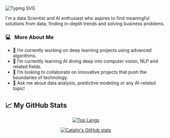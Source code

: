 ### 

<img src ="https://readme-typing-svg.herokuapp.com?font=Montserrat&color=darkorchid&size=24&lines=Hey+there,+I'm+Saraswathi;I'm+a+Data+Scientist.;Passionate+for+AI;Numbers+speak,+I+translate!+;" alt="Typing SVG" >

<!--<h2> Hi there! 👋 i'm Saraswathi.</h2> -->

I'm a data Scientist and AI enthusiast who aspires to find meaningful solutions from data, finding in-depth trends and solving business problems.

<h3>  💻 &nbsp; More About Me </h3>

- 🔭 I’m currently working on deep learning projects using advanced algorithms.
- 🌱 I’m currently learning AI diving deep into computer vision, NLP and related fields.
- 👯 I’m looking to collaborate on innovative projects that push the boundaries of technology.
- 💬 Ask me about data analysis, predictive modeling or any AI-related topic!


## &#x1f4c8; My GitHub Stats

<div  align=center>
 
[![Top Langs](https://github-readme-stats.vercel.app/api/top-langs/?username=shanusaras&hide=python&theme=radical)](https://github.com/anuraghazra/github-readme-stats)

[![Catalin's GitHub stats](https://github-readme-stats.vercel.app/api?username=shanusaras&theme=radical)](https://github.com/anuraghazra/github-readme-stats)

</div>

<br/>

